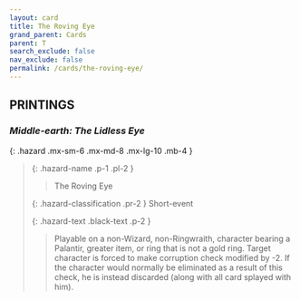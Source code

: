 ```yaml
---
layout: card
title: The Roving Eye
grand_parent: Cards
parent: T
search_exclude: false
nav_exclude: false
permalink: /cards/the-roving-eye/
---
```


## PRINTINGS


### _Middle-earth: The Lidless Eye_

{: .hazard .mx-sm-6 .mx-md-8 .mx-lg-10 .mb-4 }
> {: .hazard-name .p-1 .pl-2 }
> > <div class="hazard-mp"></div>
> > <div class="card-name">The Roving Eye</div>
>
> {: .hazard-classification .pr-2 }
> Short-event
>
> {: .hazard-text .black-text .p-2 }
> > Playable on a non-Wizard, non-Ringwraith, character bearing a Palantir, greater item, or ring that is not a gold ring. Target character is forced to make corruption check modified by -2. If the character would normally be eliminated as a result of this check, he is instead discarded (along with all card splayed with him). 
>
